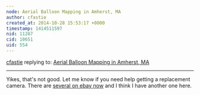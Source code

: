 ```yaml
---
node: Aerial Balloon Mapping in Amherst, MA
author: cfastie
created_at: 2014-10-28 15:53:17 +0000
timestamp: 1414511597
nid: 11287
cid: 10651
uid: 554
---
```




[cfastie](../profile/cfastie) replying to: [Aerial Balloon Mapping in Amherst, MA](../notes/aferland/10-21-2014/aerial-balloon-mapping)

----
Yikes, that's not good. Let me know if you need help getting a replacement camera.
There are [several on ebay now](http://www.ebay.com/sch/i.html?_odkw=a590is&_from=R40&_osacat=0&_from=R40&_trksid=p2045573.m570.l1311.R4.TR4.TRC1.A0.H0&_nkw=canon+powershot+a590is&_sacat=0) and I think I have another one here.



